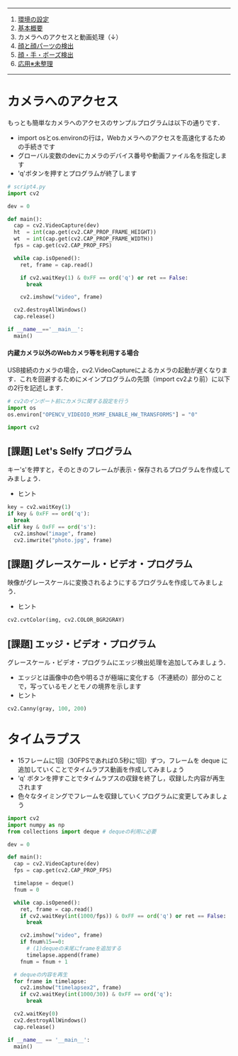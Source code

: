 <hr>

1. [環境の設定](README.md)
2. [基本概要](BASIC_00.md)
3. カメラへのアクセスと動画処理（↓）
4. [顔と顔パーツの検出](BASIC_02.md)
5. [顔・手・ポーズ検出](BASIC_03.md)
6. [応用※未整理](BASIC_04.md)

<hr>

# カメラへのアクセス
 もっとも簡単なカメラへのアクセスのサンプルプログラムは以下の通りです．<br>
 - import osとos.environの行は，Webカメラへのアクセスを高速化するための手続きです
 - グローバル変数のdevにカメラのデバイス番号や動画ファイル名を指定します
 - \'q\'ボタンを押すとプログラムが終了します

  ```python
  # script4.py
  import cv2

  dev = 0

  def main():
    cap = cv2.VideoCapture(dev)
    ht  = int(cap.get(cv2.CAP_PROP_FRAME_HEIGHT))
    wt  = int(cap.get(cv2.CAP_PROP_FRAME_WIDTH))
    fps = cap.get(cv2.CAP_PROP_FPS)

    while cap.isOpened():
      ret, frame = cap.read()

      if cv2.waitKey(1) & 0xFF == ord('q') or ret == False:
        break

      cv2.imshow("video", frame)

    cv2.destroyAllWindows()
    cap.release()

  if __name__=='__main__':
    main()
  ```

  #### 内蔵カメラ以外のWebカメラ等を利用する場合
  USB接続のカメラの場合，cv2.VideoCaptureによるカメラの起動が遅くなります．これを回避するためにメインプログラムの先頭（import cv2より前）に以下の2行を記述します．
  ```python
  # cv2のインポート前にカメラに関する設定を行う
  import os
  os.environ["OPENCV_VIDEOIO_MSMF_ENABLE_HW_TRANSFORMS"] = "0"

  import cv2
  ```

  ## [課題] Let's Selfy プログラム
  キー\'s\'を押すと，そのときのフレームが表示・保存されるプログラムを作成してみましょう．
  - ヒント
  ```python
  key = cv2.waitKey(1)
  if key & 0xFF == ord('q'):
    break
  elif key & 0xFF == ord('s'):
    cv2.imshow("image", frame)
    cv2.imwrite("photo.jpg", frame)
  ```

  ## [課題] グレースケール・ビデオ・プログラム
  映像がグレースケールに変換されるようにするプログラムを作成してみましょう．
  - ヒント
  ```python
  cv2.cvtColor(img, cv2.COLOR_BGR2GRAY)
  ```

  ## [課題] エッジ・ビデオ・プログラム
  グレースケール・ビデオ・プログラムにエッジ検出処理を追加してみましょう．
  - エッジとは画像中の色や明るさが極端に変化する（不連続の）部分のことで，写っているモノとモノの境界を示します
  - ヒント
  ```python
  cv2.Canny(gray, 100, 200)
  ```
  
  # タイムラプス
  - 15フレームに1回（30FPSであれば0.5秒に1回）ずつ，フレームを deque に追加していくことでタイムラプス動画を作成してみましょう
  - \'q\' ボタンを押すことでタイムラプスの収録を終了し，収録した内容が再生されます
  - 色々なタイミングでフレームを収録していくプログラムに変更してみましょう
  
  ```python
  import cv2
  import numpy as np
  from collections import deque # dequeの利用に必要

  dev = 0

  def main():
    cap = cv2.VideoCapture(dev)
    fps = cap.get(cv2.CAP_PROP_FPS)

    timelapse = deque()
    fnum = 0

    while cap.isOpened():
      ret, frame = cap.read()
      if cv2.waitKey(int(1000/fps)) & 0xFF == ord('q') or ret == False:
        break

      cv2.imshow("video", frame)
      if fnum%15==0:
        # (1)dequeの末尾にframeを追加する
        timelapse.append(frame)
      fnum = fnum + 1

    # dequeの内容を再生
    for frame in timelapse:
      cv2.imshow("timelapsex2", frame)
      if cv2.waitKey(int(1000/30)) & 0xFF == ord('q'):
        break

    cv2.waitKey(0)      
    cv2.destroyAllWindows()
    cap.release()

  if __name__ == '__main__':
    main()
  ```
  <!--
  ## [エクストラ] 配布環境の自作ライブラリの利用
  配布環境には，カメラ制御と画面キャプチャを補助するライブラリ（パッケージ）が用意してあります．
   - mylibs\\myCapture パッケージ内の　camera_selector.py モジュール（CameraSelectorクラス）
   - CameraSelectorのコンストラクタは次の通り
      ```python
      CameraSelector(dnum='デバイス番号', fps='FPS', size='描画画面サイズ', box='キャプチャエリア')
      ```
   - readメソッドの戻り値は次の通り
     - カメラの起動時間とFPSから推定したフレーム番号が返却されます 
      ```python
      [フレーム取得の成否, フレーム番号, フレームデータ] = cap.read()
      ```
  - 次のサンプルは，プログラム引数でカメラやそのプロパティを指定できるようにしたものです

  ```python
  import cv2
  import argparse
  import myCapture as mycap

  def main(args):
    cap = mycap.CameraSelector(args.device, args.fps, args.size, args.box)

    while cap.isOpened():
      ret, fnum, frame = cap.read()

      if ret:
        cv2.imshow("video", frame)
        if cv2.waitKey(1) == ord('q'):
          break

    cap.release()
    cv2.destroyAllWindows()

  if __name__=='__main__':
    parser = argparse.ArgumentParser(
      description="--name \'window_name\' \n --device \'camera_num(99 is screen capture)\' \n--fps num")
    parser.add_argument('--device', type=int,
       help="--device \'camera_num(99 is screen capture)\'")
    parser.add_argument('--fps', type=int)
    def stype(ssize): return list(map(int, ssize.split(',')))
    parser.add_argument('--size', type=stype, help="width,height")
    parser.add_argument('--box', type=stype, help="x,y,width,height")
    args = parser.parse_args()
    main(args)
  ```
  - 引数なしの場合， device 0 のカメラをデフォルト状態で起動します
  ```sh
  % python c_select.py 
  -----------------------------------------
  Camera( 0 )
  480.0 x 640.0 @ 30.0
  -----------------------------------------
  ```
  - 引数として \-\-dev オプションでデバイス番号，\-\-size オプションでカメラの画面サイズなどを指定して起動できます
  - 指定するオプションの数，順番は任意です
  - \-\-size や \-\-fpsに，デバイスに対応していない値が設定された場合，自動的にデフォルト値が読み込まれ，その結果が出力されます
  ```sh
  % python c_select.py --dev 1 --size 1280,720
  -----------------------------------------
  Camera( 1 )
  720.0 x 1280.0 @ 30.0
  -----------------------------------------

  % python c_select.py --fps 90　　←対応していない値を指定➡30FPSで起動した
  -----------------------------------------
  Camera( 0 )
  480.0 x 640.0 @ 30.0
  CAUTION: fps cannot be set to the specified value
  -----------------------------------------
  ```
  - \-\-dev オプションに 99 を指定するとデスクトップキャプチャモードで起動します
  - 任意のウィンドウのバーを Ctrl+Click するとそのウィンドウの，任意の位置で Shift+Click すると画面全体がキャプチャされます
  - オプションを追加することで，任意の位置から指定した幅と高さの領域のキャプチャも可能です
  ```sh
  % python c_select.py --dev 99
  -----------------------------------------
  ScreenCapture
  Ctrl+Click: Window Select
  Shift+Click: Area Select
  -----------------------------------------
  
  % python c_select.py --dev 99 --fps 90 --box 100,400,500,500
  -----------------------------------------
  ScreenCapture
  Ctrl+Click: Window Select
  Shift+Click: Area Select
  -----------------------------------------
  [100, 400, 500, 500]
  ```
  -->
